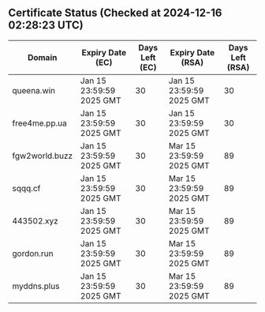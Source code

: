 ## Certificate Status (Checked at 2024-12-16 02:28:23 UTC)
| Domain | Expiry Date (EC) | Days Left (EC) | Expiry Date (RSA) | Days Left (RSA) |
|--------|-------------------|----------------|--------------------|--------------------|
| queena.win | Jan 15 23:59:59 2025 GMT | 30 | Jan 15 23:59:59 2025 GMT | 30 |
| free4me.pp.ua | Jan 15 23:59:59 2025 GMT | 30 | Jan 15 23:59:59 2025 GMT | 30 |
| fgw2world.buzz | Jan 15 23:59:59 2025 GMT | 30 | Mar 15 23:59:59 2025 GMT | 89 |
| sqqq.cf | Jan 15 23:59:59 2025 GMT | 30 | Mar 15 23:59:59 2025 GMT | 89 |
| 443502.xyz | Jan 15 23:59:59 2025 GMT | 30 | Mar 15 23:59:59 2025 GMT | 89 |
| gordon.run | Jan 15 23:59:59 2025 GMT | 30 | Mar 15 23:59:59 2025 GMT | 89 |
| myddns.plus | Jan 15 23:59:59 2025 GMT | 30 | Mar 15 23:59:59 2025 GMT | 89 |
